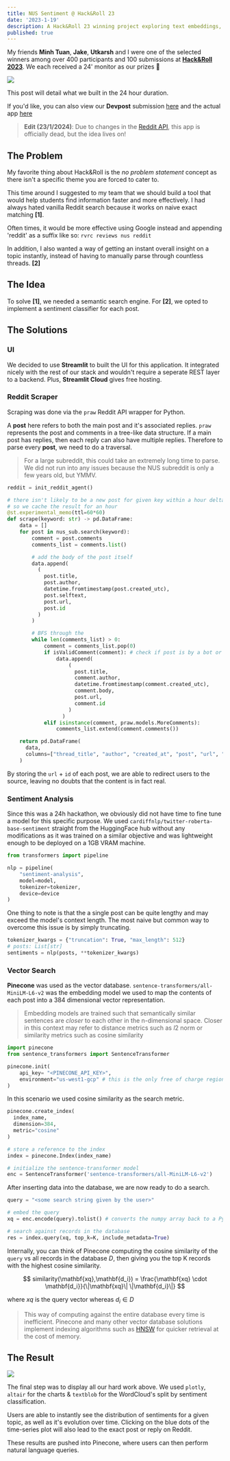 ```yaml
---
title: NUS Sentiment @ Hack&Roll 23
date: '2023-1-19'
description: A Hack&Roll 23 winning project exploring text embeddings, vector search, sentiment analysis & scraping subreddits.
published: true
---
```


My friends **Minh Tuan**, **Jake**, **Utkarsh** and I were one of the selected winners among over 400 participants and 100 submissions at [**Hack&Roll 2023**](https://hacknroll2023.devpost.com/). We each received a 24' monitor as our prizes 🥳

![](../../hacknroll.jpg)

This post will detail what we built in the 24 hour duration.

If you'd like, you can also view our **Devpost** submission [here](https://devpost.com/software/nus-sentiment) and the actual app [here](https://nus-sentiment.streamlit.app)

> **Edit (23/1/2024)**: Due to changes in the [Reddit API](https://en.wikipedia.org/wiki/2023_Reddit_API_controversy), this app is officially dead, but the idea lives on!

## The Problem

My favorite thing about Hack&Roll is the _no problem statement_ concept as there isn't a specific theme you are forced to cater to.

This time around I suggested to my team that we should build a tool that would help students find information faster and more effectively. I had always hated vanilla Reddit search because it works on naive exact matching **[1]**.

Often times, it would be more effective using Google instead and appending 'reddit' as a suffix like so: `rvrc reviews nus reddit`

In addition, I also wanted a way of getting an instant overall insight on a topic instantly, instead of having to manually parse through countless threads. **[2]**

## The Idea

To solve **[1]**, we needed a semantic search engine. For **[2]**, we opted to implement a sentiment classifier for each post.

## The Solutions

### UI

We decided to use **Streamlit** to built the UI for this application. It integrated nicely with the rest of our stack and wouldn't require a seperate REST layer to a backend. Plus, **Streamlit Cloud** gives free hosting.

### Reddit Scraper

Scraping was done via the `praw` Reddit API wrapper for Python.

A **post** here refers to both the main post and it's associated replies. `praw` represents the post and comments in a tree-like data structure. If a main post has replies, then each reply can also have multiple replies. Therefore to parse every **post**, we need to do a traversal.

> For a large subreddit, this could take an extremely long time to parse. We did not run into any issues because the NUS subreddit is only a few years old, but YMMV.

```python
reddit = init_reddit_agent()

# there isn't likely to be a new post for given key within a hour delta
# so we cache the result for an hour
@st.experimental_memo(ttl=60*60)
def scrape(keyword: str) -> pd.DataFrame:
    data = []
    for post in nus_sub.search(keyword):
        comment = post.comments
        comments_list = comments.list()

        # add the body of the post itself
        data.append(
          (
            post.title,
            post.author,
            datetime.fromtimestamp(post.created_utc),
            post.selftext,
            post.url,
            post.id
          )
        )

        # BFS through the
        while len(comments_list) > 0:
            comment = comments_list.pop(0)
            if isValidComment(comment): # check if post is by a bot or [deleted]
                data.append(
                    (
                      post.title,
                      comment.author,
                      datetime.fromtimestamp(comment.created_utc),
                      comment.body,
                      post.url,
                      comment.id
                    )
                  )
            elif isinstance(comment, praw.models.MoreComments):
                comments_list.extend(comment.comments())

    return pd.DataFrame(
      data,
      columns=["thread_title", "author", "created_at", "post", "url", "id"]
    )
```

By storing the `url` + `id` of each post, we are able to redirect users to the source, leaving no doubts that the content is in fact real.

### Sentiment Analysis

Since this was a 24h hackathon, we obviously did not have time to fine tune a model for this specific purpose. We used `cardiffnlp/twitter-roberta-base-sentiment` straight from the HuggingFace hub without any modifications as it was trained on a similar objective and was lightweight enough to be deployed on a 1GB VRAM machine.

```python
from transformers import pipeline

nlp = pipeline(
    "sentiment-analysis",
    model=model,
    tokenizer=tokenizer,
    device=device
)
```

One thing to note is that the a single post can be quite lengthy and may exceed the model's context length. The most naive but common way to overcome this issue is by simply truncating.

```python
tokenizer_kwargs = {"truncation": True, "max_length": 512}
# posts: List[str]
sentiments = nlp(posts, **tokenizer_kwargs)
```

### Vector Search

**Pinecone** was used as the vector database. `sentence-transformers/all-MiniLM-L6-v2` was the embedding model we used to map the contents of each post into a 384 dimensional vector representation.

> Embedding models are trained such that semantically similar sentences are _closer_ to each other in the n-dimensional space. Closer in this context may refer to distance metrics such as $l2$ norm or similarity metrics such as cosine similarity

```python
import pinecone
from sentence_transformers import SentenceTransformer

pinecone.init(
    api_key= "<PINECONE_API_KEY>",
    environment="us-west1-gcp" # this is the only free of charge region
)
```

In this scenario we used cosine similarity as the search metric.

```python
pinecone.create_index(
  index_name,
  dimension=384,
  metric="cosine"
)

# store a reference to the index
index = pinecone.Index(index_name)

# initialize the sentence-transformer model
enc = SentenceTransformer('sentence-transformers/all-MiniLM-L6-v2')
```

After inserting data into the database, we are now ready to do a search.

```python
query = "<some search string given by the user>"

# embed the query
xq = enc.encode(query).tolist() # converts the numpy array back to a Python list

# search against records in the database
res = index.query(xq, top_k=K, include_metadata=True)
```

Internally, you can think of Pinecone computing the cosine similarity of the `query` vs all records in the database $D$, then giving you the top K records with the highest cosine similarity.

$$
similarity(\mathbf{xq},\mathbf{d_i}) = \frac{\mathbf{xq} \cdot \mathbf{d_i}}{\|\mathbf{xq}\| \|\mathbf{d_i}\|}
$$

where $xq$ is the query vector whereas $d_i \in D$

> This way of computing against the entire database every time is inefficient. Pinecone and many other vector database solutions implement indexing algorithms such as [HNSW](https://www.pinecone.io/learn/series/faiss/hnsw/) for quicker retrieval at the cost of memory.

## The Result

![](../../nus-sentiment.png)

The final step was to display all our hard work above. We used `plotly`, `altair` for the charts & `textblob` for the WordCloud's split by sentiment classification.

Users are able to instantly see the distribution of sentiments for a given topic, as well as it's evolution over time. Clicking on the blue dots of the time-series plot will also lead to the exact post or reply on Reddit.

These results are pushed into Pinecone, where users can then perform natural language queries.
